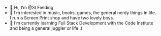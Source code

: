 - 👋 Hi, I’m @SLFielding
- 👀 I’m interested in music, books, games, the general nerdy things in life. I run a Screen Print shop and have two lovely boys.
- 🌱 I’m currently learning Full Stack Development with the Code Institute and being a general juggler or life :)

<!---
SLFielding/SLFielding is a ✨ special ✨ repository because its `README.md` (this file) appears on your GitHub profile.
You can click the Preview link to take a look at your changes.
--->
